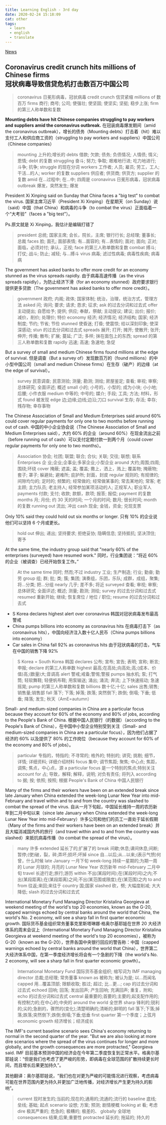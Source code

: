 ```yaml
---
title: Learning English - 3rd day
date: 2020-02-24 15:18:09
cat: other
tags:
  - learn
  - english
  - translate
---
```


[News](https://www.bbc.com/news/business-51609260)

## Coronavirus credit crunch hits millions of Chinese firms<br>冠状病毒导致信贷危机打击数百万中国公司

> coronavirus 日冕形病毒，冠状病毒
> credit crunch 信贷紧缩
> millions of 数百万
> firms 商行; 商号; 公司; 使强壮; 使坚固; 使坚实; 坚挺; 稳步上涨; firm 的第三人称单数和复数

**Mounting debts have hit Chinese companies struggling to pay workers and suppliers amid the coronavirus outbreak.**
在冠装病毒爆发期间（amid the coronavirus outbreak），增长的债务（Mounting debts）打击着（hit）难以支付工人和供应商工资的（struggling to pay workers and suppliers）中国公司（Chinese companies）

> mounting 上升的;增长的
> debts 借款; 欠款; 债务; 负债情况; 人情债; 情义; 恩情; debt 的复数
> struggling 奋斗; 努力; 争取; 艰难地行进; 吃力地进行; 斗争; 抗争; struggle 的现在分词
> workers 工作者; 人员; 雇员; 劳工，工人; 干活…的人; worker 的复数
> suppliers 供应者; 供货商; 供货方; supplier 的复数
> amid 在…过程中; 在…中; 四周是
> coronavirus 日冕形病毒，冠状病毒
> outbreak 爆发，突然发生; 爆发

President Xi Xinping said on Sunday that China faces a "big test" to combat the virus.
国家主席习近平（President Xi Xinping）在星期天（on Sunday）说（said）中国（that China）和病毒的斗争（to combat the virus）正面临着一个“大考验”（faces a "big test"）。

Ps.原文就是 Xi Xinping，我估计是编辑打错了

> president 总统; 国家主席; 会长，院长，主席; 银行行长; 总经理; 董事长; 总裁
> faces 脸; 面孔; 面部表情; 有…面容的; 有…表情的; 面对; 面向; 正对; 面临，必须对付; 承认，正视; face 的第三人称单数和复数
> combat 搏斗; 打仗; 战斗; 防止; 减轻; 与…搏斗
> virus 病毒; 滤过性病毒; 病毒性疾病; 病毒病

The government has asked banks to offer more credit for an economy stunned as the virus spreads rapidly.
由于病毒高速传播（as the virus spreads rapidly），为防止经济下滑（for an economy stunned）政府要求银行提供更多贷款（The government has asked banks to offer more credit）。

> government 政府; 内阁; 政体; 国家体制; 统治，治理，统治方式，管理方法
> asked 问; 询问; 要求; 请求; 恳求; 征求; ask 的过去分词和过去式
> offer 主动提出; 自愿给予; 提供; 供应; 奉献，祭献; 主动提议; 建议; 出价; 报价; 减价，削价; 处理价; 特价
> economy 经济; 经济情况; 经济结构; 国家; 经济制度; 节约; 节省; 节俭
> stunned 使昏迷; 打昏; 使震惊; 给以深刻印象; 使深深感动; stun 的过去分词和过去式
> spreads 展开; 打开; 摊开; 使散开; 张开; 伸开; 传播; 散布; 扩展; 蔓延; 广泛; 多样; 抹在面包上的东西; spread 的第三人称单数和复数
> rapidly 迅速; 高速; 急速地; 急促

But a survey of small and medium Chinese firms found millions at the edge of survival.
但是调查（But a survey of）发现数百万的（found millions）的中小型中国公司（small and medium Chinese firms）在生存（破产）的边缘（at the edge of survival）。

> survey 民意调查; 民意测验; 测量; 勘测; 测绘; 房屋鉴定; 查看; 审视; 审察; 总体研究; 全面评述; 概述
> small 小的; 小号的，小型的; 成为小块; 小小地; 后腰; 小件衣服
> medium 中等的; 中号的; 媒介; 手段; 工具; 方法; 材料，形式
> found 被发现
> edge 边;边缘;边线;边沿;刀口
> survival 生存; 存活; 幸存; 残存物; 幸存事物

The Chinese Association of Small and Medium Enterprises said around 60% could cover regular payments for only one to two months before running out of cash.
中国的中小企业协会说（The Chinese Association of Small and Medium Enterprises said），大约 60% 的企业（around 60%）在现金流出之前（before running out of cash）可以支付定期付款一到两个月（could cover regular payments for only one to two months）。

> Association 协会; 社团; 联盟; 联合; 合伙; 关联; 交往; 联想; 联系
> Enterprises 企 业;企业;企事业;多家企业;小型企业
> around 大约;周围;四周;围绕;环绕
> cover 掩蔽; 遮盖; 盖; 覆盖; 撒上，洒上，溅上; 覆盖物; 掩蔽物; 套子; 罩子; 躲避处; 避难所; 庇护所; 封面，封皮
> regular 规则的; 有规律的; 间隙均匀的; 定时的; 频繁的; 经常做的; 经常做某事的; 常去某地的; 常客; 老主顾; 主力队员; 老主持人; 经常参加某项活动的人; 正规军人; 职业军人
> payments 付款; 支付; 收款; 款额，款项; 报答; 报偿; payment 的复数
> months 月; 月份; 约 30 天的时间; 一个月的时间; 数月; 很长时间; month 的复数
> running out 流出; 冲出
> cash 现金; 金钱，资金; 兑现支票

Only 10% said they could hold out six months or longer.
只有 10% 的企业说他们可以坚持 6 个月或更长。

> hold out 伸出; 递出; 坚持要求; 拒绝妥协; 隐瞒信息; 坚持抵抗; 坚决顶住; 寄予

At the same time, the industry group said that "nearly 60% of the enterprises (surveyed) have resumed work."
同时，行业集团说：“将近 60%的企业（被调查）已经开始恢复工作。”

> At the same time 同时; 然而;不过
> industry 工业; 生产制造; 行业; 勤奋; 勤劳
> group 组; 群; 批; 类; 簇; 集团; 演奏组，乐团，乐队; 成群，成组，聚集; 将…分类; 把…分组
> nearly 几乎; 差不多; 将近
> surveyed 查看; 审视; 审察; 总体研究; 全面评述; 概述; 测量; 勘测; 测绘; survey 的过去分词和过去式
> resumed 重新开始; 继续; 恢复席位 / 地位 / 职位; resume 的过去分词和过去式

- S Korea declares highest alert over coronavirus
  韩国对冠状病毒发布最高警戒
- China pumps billions into economy as coronavirus hits
  在病毒打击下（as coronavirus hits），中国向经济注入数十亿人民币（China pumps billions into economy）
- Car sales in China fall 92% as coronavirus hits
  由于冠状病毒的打击，气车在中国的销售下降 92%

> S Korea = South Korea 韩国
> declares 公布; 宣布; 宣告; 表明; 宣称; 断言; 申报; declare 的第三人称单数
> highest 最高;在高处;向高处;高;(成本、价值)高;(数量)大;音调高
> alert 警戒;戒备;警惕;警报
> pumps 抽水机; 泵; 打气筒; 轻软舞鞋; 轻便帆布鞋; 用泵输送; 涌出; 涌流; 奔流; 上下快速摇动; 急速摇晃; pump 的第三人称单数和复数
> billions 数十亿;十亿;
> sales 出售;销售;销售量;销售部
> fall 落下; 下落; 掉落; 跌落; 突然倒下; 跌倒; 倒塌; 下垂; 低垂; 降落; 发生; 秋天（AmE=autumn）

Small- and medium-sized companies in China are a particular focus because they account for 60% of the economy and 80% of jobs, according to the People's Bank of China.
根据中国人民银行（的数据）（according to the People's Bank of China），在中国中小型企业特别受到关注（Small- and medium-sized companies in China are a particular focus），因为他们占据了经济的 60% 以及提供了 80% 的工作岗位（because they account for 60% of the economy and 80% of jobs）。

> particular 专指的，特指的; 不寻常的; 格外的; 特别的; 讲究; 挑剔; 细节，详情; 详细资料; 详细介绍材料
> focus 集中; 调节焦距; 聚焦; 中心点; 焦距，调焦; 焦点，中心点，源
> a particular focus 是一个特别的焦点;特别关注
> account for 占; 导致，解释; 解释，说明; 对负有责任; 将列入
> according to 据; 按; 依照; 按照; 根据
> People's Bank of China 中国人民银行

Many of the firms and their workers have been on an extended break since late January when China extended the week-long Lunar New Year into mid-February and travel within and to and from the country was slashed to combat the spread of the virus.
自从一月下旬起，中国延长维持一周的农历新年到二月中旬以来（since late January when China extended the week-long Lunar New Year into mid-February）许多公司和他们的员工一直处于延长假期（Many of the firms and their workers have been on an extended break）并且大幅消减国内外的旅行（and travel within and to and from the country was slashed）来抵抗病毒传播（to combat the spread of the virus）。

> many 许多
> extended 延长了的;扩展了的
> break 间歇;休息;课间休息;间断;暂停;(使)破，裂，碎;弄坏;损坏;坏掉
> since 自…以后;从…以来;(表示气愤)何曾，什么时候
> late January 一月下旬
> week-long 持续一星期的;为期一周的
> Lunar 月球的; 月亮的
> Lunar New Year 农历新年
> mid-February 二月中旬
> travel 长途行走;旅行;游历
> within 不出(某段时间);在(某段时间)之内;不出(某段距离);在(某段距离)之间;不出(某范围或限度);在(某范围)之内
> to and from 往返;来回;来往于
> country 国;国家
> slashed 砍，劈; 大幅度削减; 大大降低; slash 的过去分词和过去式

International Monetary Fund Managing Director Kristalina Georgieva at weekend meeting of the world's top 20 economies, known as the G-20, capped warnings echoed by central banks around the world that China, the world's No. 2 economy, will see a sharp fall in first quarter economic growth.
国际货币基金组织常务董事克里斯塔琳娜·格奥尔基耶娃在世界 20 大经济体系的周末会议上（International Monetary Fund Managing Director Kristalina Georgieva at weekend meeting of the world's top 20 economies），被称为 G-20（known as the G-20），世界各国中央银行回应的警告称：中国（capped warnings echoed by central banks around the world that China），世界第二大经济体系中国，在第一季度经济增长将会有一个急剧的下降（the world's No. 2 economy, will see a sharp fall in first quarter economic growth）。

> International Monetary Fund 国际货币基金组织; 缩写词为 IMF
> managing director 总裁;总经理; 常务董事
> known as 被称为; 被认为是; 以…而闻名
> capped 用…覆盖顶部; 限额收取; 胜过; 超过; 比…更…; cap 的过去分词和过去式
> echoed 回响; 回荡; 发出回声; 产生回响; 充满回声; 重复，附和; echo 的过去分词和过去式
> central 最重要的;首要的;主要的;起支配作用的;有控制力的;在中心的;中央的
> around the world 全世界
> sharp 锋利的;锐利的;尖的;急剧的，骤然的(变化);清楚明确的;清晰的;鲜明的
> fall 落下;下落;掉落;跌落;突然倒下;跌倒;倒塌;下垂;低垂
> first quarter 第一个季度；上弦月
> economic growth 经济增长；经济成长

The IMF's current baseline scenario sees China's economy returning to normal in the second quarter of the year. "But we are also looking at more dire scenarios where the spread of the virus continues for longer and more globally, and the growth consequences are more protracted," Georgieva said.
IMF 目前基本预测中国的经济会在今年第二季度恢复到正常水平。格奥尔基耶娃说：“但是我们也考虑了更严峻的形势，即病毒在全球范围的扩散持续更长时间，而且增长后果更加持久”。

其他翻译：奥尔基耶娃说，“我们也在对更为严峻的可能情况进行观察，考虑病毒可能在世界范围内更为持久并更加广泛地传播，对经济增长产生更为持久的影响”。

> current 现时发生的;当前的;现在的;通用的;流通的;流行的
> baseline 底线; 垒线; 基础; 起点
> scenario 设想; 方案; 预测; 剧情梗概
> looking at 看; 考虑
> dire 极其严重的; 危急的; 极糟的; 极差的、
> globally 全球地
> consequences 结果;后果;重要性
> protracted 延长的; 拖延的; 持久的
